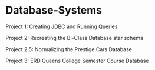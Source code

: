 # Database-Systems



Project 1: Creating JDBC and Running Queries

Project 2: Recreating the Bi-Class Database star schema

Project 2.5: Normalizing the Prestige Cars Database

Project 3: ERD Queens College Semester Course Database